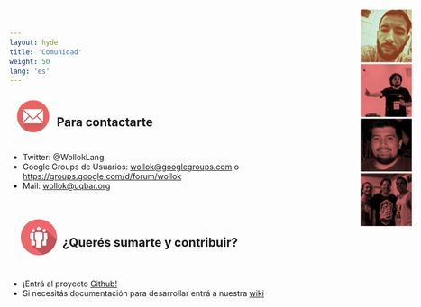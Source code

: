 ```yaml
---
layout: hyde
title: 'Comunidad'
weight: 50
lang: 'es'
---
```


<div style="padding: 10px;">
<img src="/images/mail.png" height="64" width="64" align="left"/>
<h2>&nbsp;&nbsp;Para contactarte</h2>
</div>

<img src="/images/comunidad/Community2.jpg" style="
	position: absolute;
	top: 2em;
	right: 1em;
	height: 28em;
	width: 7em;
	z-index: -1;"/>

<ul>
<li>Twitter: @WollokLang</li>
<li>Google Groups de Usuarios: <a href="mailto:wollok@googlegroups.com">wollok@googlegroups.com</a> o <a href="https://groups.google.com/d/forum/wollok">https://groups.google.com/d/forum/wollok</a>
</li>
<li>Mail: <a href="mailto:wollok@uqbar.org">wollok@uqbar.org</a> </li>
</ul>

<br>
<div style="padding: 20px;">
<img src="/images/community.png" height="64" width="64" align="left"/>
<h2>&nbsp;&nbsp;¿Querés sumarte y contribuir?</h2>
</div>
<ul>
<li>¡Entrá al proyecto <a href="https://github.com/uqbar-project/wollok">Github!</a></li>
<li>Si necesitás documentación para desarrollar entrá a nuestra <a href="https://github.com/uqbar-project/wollok/wiki">wiki</a></li>
</ul>


